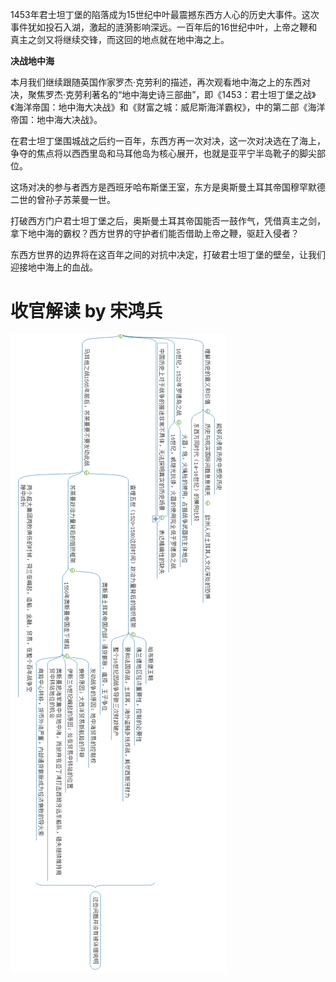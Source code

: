 1453年君士坦丁堡的陷落成为15世纪中叶最震撼东西方人心的历史大事件。这次事件犹如投石入湖，激起的涟漪影响深远。一百年后的16世纪中叶，上帝之鞭和真主之剑又将继续交锋，而这回的地点就在地中海之上。

**决战地中海**

本月我们继续跟随英国作家罗杰·克劳利的描述，再次观看地中海之上的东西对决，聚焦罗杰·克劳利著名的“地中海史诗三部曲”，即《1453：君士坦丁堡之战》《海洋帝国：地中海大决战》和《财富之城：威尼斯海洋霸权》，中的第二部《海洋帝国：地中海大决战》。

在君士坦丁堡围城战之后约一百年，东西方再一次对决，这一次对决选在了海上，争夺的焦点将以西西里岛和马耳他岛为核心展开，也就是亚平宁半岛靴子的脚尖部位。

这场对决的参与者西方是西班牙哈布斯堡王室，东方是奥斯曼土耳其帝国穆罕默德二世的曾孙子苏莱曼一世。

打破西方门户君士坦丁堡之后，奥斯曼土耳其帝国能否一鼓作气，凭借真主之剑，拿下地中海的霸权？西方世界的守护者们能否借助上帝之鞭，驱赶入侵者？

东西方世界的边界将在这百年之间的对抗中决定，打破君士坦丁堡的壁垒，让我们迎接地中海上的血战。

# 收官解读 by 宋鸿兵

![海洋帝国思维导图](images/海洋帝国.png)